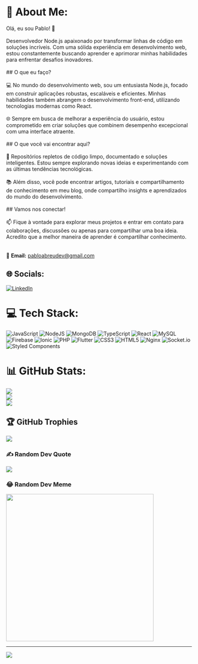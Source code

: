 # 💫 About Me:
 Olá, eu sou Pablo! 👋<br><br>Desenvolvedor Node.js apaixonado por transformar linhas de código em soluções incríveis. Com uma sólida experiência em desenvolvimento web, estou constantemente buscando aprender e aprimorar minhas habilidades para enfrentar desafios inovadores.<br><br>## O que eu faço?<br><br>💻 No mundo do desenvolvimento web, sou um entusiasta Node.js, focado em construir aplicações robustas, escaláveis e eficientes. Minhas habilidades também abrangem o desenvolvimento front-end, utilizando tecnologias modernas como React.<br><br>🌐 Sempre em busca de melhorar a experiência do usuário, estou comprometido em criar soluções que combinem desempenho excepcional com uma interface atraente.<br><br>## O que você vai encontrar aqui?<br><br>🚀 Repositórios repletos de código limpo, documentado e soluções inteligentes. Estou sempre explorando novas ideias e experimentando com as últimas tendências tecnológicas.<br><br>📚 Além disso, você pode encontrar artigos, tutoriais e compartilhamento de conhecimento em meu blog, onde compartilho insights e aprendizados do mundo do desenvolvimento.<br><br>## Vamos nos conectar!<br><br>📫 Fique à vontade para explorar meus projetos e entrar em contato para colaborações, discussões ou apenas para compartilhar uma boa ideia. Acredito que a melhor maneira de aprender é compartilhar conhecimento.<br><br><br>📧 **Email:** pabloabreudev@gmail.com<br>


## 🌐 Socials:
[![LinkedIn](https://img.shields.io/badge/LinkedIn-%230077B5.svg?logo=linkedin&logoColor=white)](https://linkedin.com/in/pablodev95) 

# 💻 Tech Stack:
![JavaScript](https://img.shields.io/badge/javascript-%23323330.svg?style=for-the-badge&logo=javascript&logoColor=%23F7DF1E) ![NodeJS](https://img.shields.io/badge/node.js-6DA55F?style=for-the-badge&logo=node.js&logoColor=white) ![MongoDB](https://img.shields.io/badge/MongoDB-%234ea94b.svg?style=for-the-badge&logo=mongodb&logoColor=white) ![TypeScript](https://img.shields.io/badge/typescript-%23007ACC.svg?style=for-the-badge&logo=typescript&logoColor=white) ![React](https://img.shields.io/badge/react-%2320232a.svg?style=for-the-badge&logo=react&logoColor=%2361DAFB) ![MySQL](https://img.shields.io/badge/mysql-%2300000f.svg?style=for-the-badge&logo=mysql&logoColor=white) ![Firebase](https://img.shields.io/badge/firebase-%23039BE5.svg?style=for-the-badge&logo=firebase) ![Ionic](https://img.shields.io/badge/Ionic-%233880FF.svg?style=for-the-badge&logo=Ionic&logoColor=white) ![PHP](https://img.shields.io/badge/php-%23777BB4.svg?style=for-the-badge&logo=php&logoColor=white) ![Flutter](https://img.shields.io/badge/Flutter-%2302569B.svg?style=for-the-badge&logo=Flutter&logoColor=white) ![CSS3](https://img.shields.io/badge/css3-%231572B6.svg?style=for-the-badge&logo=css3&logoColor=white) ![HTML5](https://img.shields.io/badge/html5-%23E34F26.svg?style=for-the-badge&logo=html5&logoColor=white) ![Nginx](https://img.shields.io/badge/nginx-%23009639.svg?style=for-the-badge&logo=nginx&logoColor=white) ![Socket.io](https://img.shields.io/badge/Socket.io-black?style=for-the-badge&logo=socket.io&badgeColor=010101) ![Styled Components](https://img.shields.io/badge/styled--components-DB7093?style=for-the-badge&logo=styled-components&logoColor=white)
# 📊 GitHub Stats:
![](https://github-readme-stats.vercel.app/api?username=pabloabreudev&theme=onedark&hide_border=false&include_all_commits=true&count_private=true)<br/>
![](https://github-readme-streak-stats.herokuapp.com/?user=pabloabreudev&theme=onedark&hide_border=false)<br/>
![](https://github-readme-stats.vercel.app/api/top-langs/?username=pabloabreudev&theme=onedark&hide_border=false&include_all_commits=true&count_private=true&layout=compact)

## 🏆 GitHub Trophies
![](https://github-profile-trophy.vercel.app/?username=pabloabreudev&theme=onedark&no-frame=false&no-bg=false&margin-w=4)

### ✍️ Random Dev Quote
![](https://quotes-github-readme.vercel.app/api?type=horizontal&theme=radical)

### 😂 Random Dev Meme
<img src='https://randommeme-five.vercel.app/' style="height: 400px;"/>

---
[![](https://visitcount.itsvg.in/api?id=pabloabreudev&icon=0&color=0)](https://visitcount.itsvg.in)

<!-- Proudly created with GPRM ( https://gprm.itsvg.in ) -->
